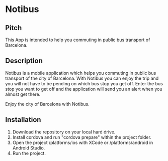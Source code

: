 # Notibus

## Pitch
This App is intended to help you commuting in public bus transport of Barcelona.

## Description
Notibus is a mobile application which helps you commuting in public bus transport of the city of Barcelona.
With Notibus you can enjoy the trip and you will not have to be pending on which bus stop you get off.
Enter the bus stop you want to get off and the application will send you an alert when you almost get there.

Enjoy the city of Barcelona with Notibus.

## Installation

1. Download the repository on your local hard drive.
2. Install cordova and run "cordova prepare" within the project folder.
3. Open the project /platforms/ios with XCode or /platforms/android in Android Studio.
4. Run the project.
